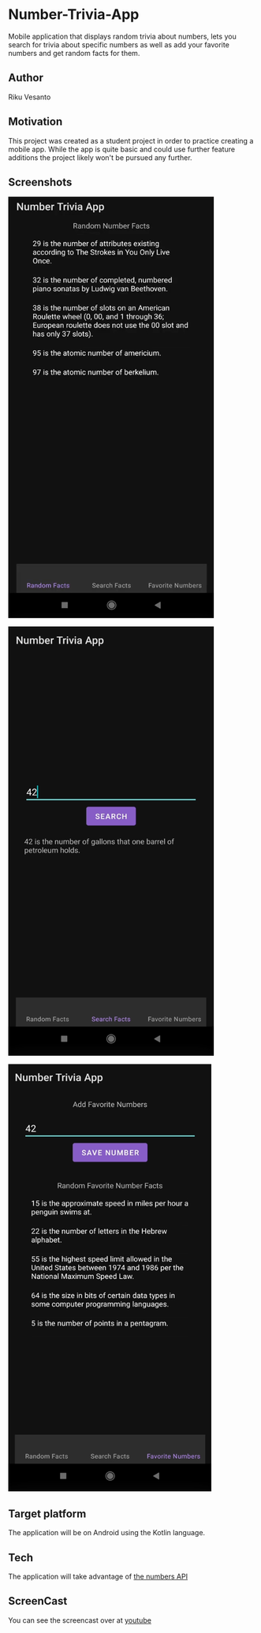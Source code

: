 # Number-Trivia-App

Mobile application that displays random trivia about numbers, lets you search for trivia about specific numbers as well as add your favorite numbers and get random facts for them.

## Author

Riku Vesanto

## Motivation

This project was created as a student project in order to practice creating a mobile app. While the app is quite basic and could use further feature additions the project likely won't be pursued any further.

## Screenshots

![image](/images/screen1.png)

![image](/images/screen2.png)

![image](/images/screen3.png)

## Target platform

The application will be on Android using the Kotlin language.

## Tech

The application will take advantage of [the numbers API](http://numbersapi.com/)

## ScreenCast

You can see the screencast over at [youtube](https://www.youtube.com/watch?v=Jcfnmwr2CUo)
